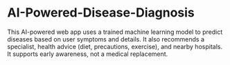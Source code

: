 # AI-Powered-Disease-Diagnosis
This AI-powered web app uses a trained machine learning model to predict diseases based on user symptoms and details. It also recommends a specialist, health advice (diet, precautions, exercise), and nearby hospitals. It supports early awareness, not a medical replacement.
